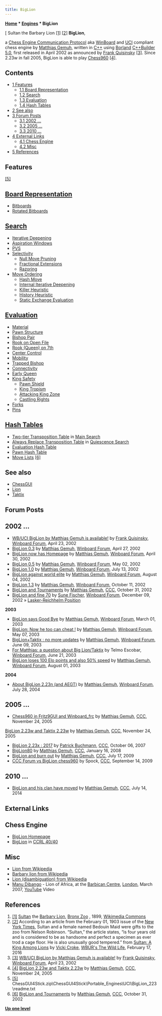 ```yaml
---
title: BigLion
---
```

**[Home](Home "Home") * [Engines](Engines "Engines") * BigLion**

\[ Sultan the Barbary Lion <a id="cite-note-1" href="#cite-ref-1">[1]</a> <a id="cite-note-2" href="#cite-ref-2">[2]</a>
**BigLion**,

a [Chess Engine Communication Protocol](Chess_Engine_Communication_Protocol "Chess Engine Communication Protocol") aka [WinBoard](WinBoard "WinBoard") and [UCI](UCI "UCI") compliant chess engine by [Matthias Gemuh](Matthias_Gemuh "Matthias Gemuh"), written in [C++](Cpp "Cpp") using [Borland](https://en.wikipedia.org/wiki/Borland) [C++Builder 5.0](https://en.wikipedia.org/wiki/C++Builder), first released in April 2002 as announced by [Frank Quisinsky](Frank_Quisinsky "Frank Quisinsky") <a id="cite-note-3" href="#cite-ref-3">[3]</a>. Since 2.23w in fall 2005, BigLion is able to play [Chess960](Chess960 "Chess960") <a id="cite-note-4" href="#cite-ref-4">[4]</a>.

## Contents

- [1 Features](#features)
  - [1.1 Board Representation](#board-representation)
  - [1.2 Search](#search)
  - [1.3 Evaluation](#evaluation)
  - [1.4 Hash Tables](#hash-tables)
- [2 See also](#see-also)
- [3 Forum Posts](#forum-posts)
  - [3.1 2002 ...](#2002-...)
  - [3.2 2005 ...](#2005-...)
  - [3.3 2010 ...](#2010-...)
- [4 External Links](#external-links)
  - [4.1 Chess Engine](#chess-engine)
  - [4.2 Misc](#misc)
- [5 References](#references)

## Features

<a id="cite-note-5" href="#cite-ref-5">[5]</a>

## [Board Representation](Board_Representation "Board Representation")

- [Bitboards](Bitboards "Bitboards")
- [Rotated Bitboards](Rotated_Bitboards "Rotated Bitboards")

## [Search](Search "Search")

- [Iterative Deepening](Iterative_Deepening "Iterative Deepening")
- [Aspiration Windows](Aspiration_Windows "Aspiration Windows")
- [PVS](Principal_Variation_Search "Principal Variation Search")
- [Selectivity](Selectivity "Selectivity")
  - [Null Move Pruning](Null_Move_Pruning "Null Move Pruning")
  - [Fractional Extensions](Extensions#FractionalExtensions "Extensions")
  - [Razoring](Razoring "Razoring")
- [Move Ordering](Move_Ordering "Move Ordering")
  - [Hash Move](Hash_Move "Hash Move")
  - [Internal Iterative Deepening](Internal_Iterative_Deepening "Internal Iterative Deepening")
  - [Killer Heuristic](Killer_Heuristic "Killer Heuristic")
  - [History Heuristic](History_Heuristic "History Heuristic")
  - [Static Exchange Evaluation](Static_Exchange_Evaluation "Static Exchange Evaluation")

## [Evaluation](Evaluation "Evaluation")

- [Material](Material "Material")
- [Pawn Structure](Pawn_Structure "Pawn Structure")
- [Bishop Pair](Bishop_Pair "Bishop Pair")
- [Rook on Open File](Rook_on_Open_File "Rook on Open File")
- [Rook (Queen) on 7th](Rook_on_Seventh "Rook on Seventh")
- [Center Control](Center_Control "Center Control")
- [Mobility](Mobility "Mobility")
- [Trapped Bishop](Trapped_Pieces "Trapped Pieces")
- [Connectivity](Connectivity "Connectivity")
- [Early Queen](Evaluation_of_Pieces#Queen "Evaluation of Pieces")
- [King Safety](King_Safety "King Safety")
  - [Pawn Shield](King_Safety#PawnShield "King Safety")
  - [King Tropism](King_Safety#KingTropism "King Safety")
  - [Attacking King Zone](King_Safety#Attacking "King Safety")
  - [Castling Rights](Castling_Rights "Castling Rights")
- [Forks](Double_Attack "Double Attack")
- [Pins](Pin "Pin")

## [Hash Tables](Hash_Table "Hash Table")

- [Two-tier Transposition Table](Transposition_Table#TwoTier "Transposition Table") in [Main Search](Search "Search")
- [Always Replace Transposition Table](Transposition_Table#AlwaysReplace "Transposition Table") in [Quiescence Search](Quiescence_Search "Quiescence Search")
- [Evaluation Hash Table](Evaluation_Hash_Table "Evaluation Hash Table")
- [Pawn Hash Table](Pawn_Hash_Table "Pawn Hash Table")
- [Move Lists](Move_List "Move List") <a id="cite-note-6" href="#cite-ref-6">[6]</a>

## See also

- [ChessGUI](ChessGUI "ChessGUI")
- [Lion](Lion "Lion")
- [Taktix](index.php?title=Taktix&action=edit&redlink=1 "Taktix (page does not exist)")

## Forum Posts

## 2002 ...

- [WB/UCI BigLion by Matthias Gemuh is available!](http://www.open-aurec.com/wbforum/viewtopic.php?f=18&t=36997) by [Frank Quisinsky](Frank_Quisinsky "Frank Quisinsky"), [Winboard Forum](Computer_Chess_Forums "Computer Chess Forums"), April 23, 2002
- [BigLion 0.3](http://www.open-aurec.com/wbforum/viewtopic.php?f=18&t=37045) by [Matthias Gemuh](Matthias_Gemuh "Matthias Gemuh"), [Winboard Forum](Computer_Chess_Forums "Computer Chess Forums"), April 27, 2002
- [BigLion now has Homepage](http://www.open-aurec.com/wbforum/viewtopic.php?f=18&t=37083) by [Matthias Gemuh](Matthias_Gemuh "Matthias Gemuh"), [Winboard Forum](Computer_Chess_Forums "Computer Chess Forums"), April 30, 2002
- [BigLion 0.5](http://www.open-aurec.com/wbforum/viewtopic.php?f=18&t=37121) by [Matthias Gemuh](Matthias_Gemuh "Matthias Gemuh"), [Winboard Forum](Computer_Chess_Forums "Computer Chess Forums"), May 02, 2002
- [BigLion 1.0](http://www.open-aurec.com/wbforum/viewtopic.php?f=18&t=38167) by [Matthias Gemuh](Matthias_Gemuh "Matthias Gemuh"), [Winboard Forum](Computer_Chess_Forums "Computer Chess Forums"), July 13, 2002
- [BigLion against world elite](http://www.open-aurec.com/wbforum/viewtopic.php?f=18&t=38472) by [Matthias Gemuh](Matthias_Gemuh "Matthias Gemuh"), [Winboard Forum](Computer_Chess_Forums "Computer Chess Forums"), August 04, 2002
- [BigLion 1.3](http://www.open-aurec.com/wbforum/viewtopic.php?f=18&t=39500) by [Matthias Gemuh](Matthias_Gemuh "Matthias Gemuh"), [Winboard Forum](Computer_Chess_Forums "Computer Chess Forums"), October 11, 2002
- [BigLion and Tournaments](https://www.stmintz.com/ccc/index.php?id=262764) by [Matthias Gemuh](Matthias_Gemuh "Matthias Gemuh"), [CCC](CCC "CCC"), October 31, 2002
- [BigLion and fine 70](http://www.open-aurec.com/wbforum/viewtopic.php?f=18&t=40225) by [Sune Fischer](Sune_Fischer "Sune Fischer"), [Winboard Forum](Computer_Chess_Forums "Computer Chess Forums"), December 09, 2002 » [Lasker-Reichhelm Position](Lasker-Reichhelm_Position "Lasker-Reichhelm Position")

**2003**

- [BigLion says Good Bye](http://www.open-aurec.com/wbforum/viewtopic.php?f=18&t=41495) by [Matthias Gemuh](Matthias_Gemuh "Matthias Gemuh"), [Winboard Forum](Computer_Chess_Forums "Computer Chess Forums"), March 01, 2003
- [BigLion: Now he too can cheat !](http://www.open-aurec.com/wbforum/viewtopic.php?f=18&t=42512) by [Matthias Gemuh](Matthias_Gemuh "Matthias Gemuh"), [Winboard Forum](Computer_Chess_Forums "Computer Chess Forums"), May 07, 2003
- [BigLion+Taktix : no more updates](http://www.open-aurec.com/wbforum/viewtopic.php?f=18&t=42932) by [Matthias Gemuh](Matthias_Gemuh "Matthias Gemuh"), [Winboard Forum](Computer_Chess_Forums "Computer Chess Forums"), June 09, 2003
- [For Matthias: a question about Big Lion/Taktix](http://www.open-aurec.com/wbforum/viewtopic.php?f=18&t=43095) by Telmo Escobar, [Winboard Forum](Computer_Chess_Forums "Computer Chess Forums"), June 21, 2003
- [BigLion loses 100 Elo points and also 50% speed](http://www.open-aurec.com/wbforum/viewtopic.php?f=18&t=43632) by [Matthias Gemuh](Matthias_Gemuh "Matthias Gemuh"), [Winboard Forum](Computer_Chess_Forums "Computer Chess Forums"), August 01, 2003

**2004**

- [About BigLion 2.23n (and AEGT)](http://www.open-aurec.com/wbforum/viewtopic.php?f=18&t=48369) by [Matthias Gemuh](Matthias_Gemuh "Matthias Gemuh"), [Winboard Forum](Computer_Chess_Forums "Computer Chess Forums"), July 28, 2004

## 2005 ...

- [Chess960 in Fritz9GUI and Winboard_frc](https://www.stmintz.com/ccc/index.php?id=464214) by [Matthias Gemuh](Matthias_Gemuh "Matthias Gemuh"), [CCC](CCC "CCC"), November 24, 2005

[BigLion 2.23w and Taktix 2.23w](https://www.stmintz.com/ccc/index.php?id=464215) by [Matthias Gemuh](Matthias_Gemuh "Matthias Gemuh"), [CCC](CCC "CCC"), November 24, 2005

- [BigLion 2.23x : 2017](http://www.talkchess.com/forum/viewtopic.php?t=16978) by [Patrick Buchmann](Patrick_Buchmann "Patrick Buchmann"), [CCC](CCC "CCC"), October 06, 2007
- [BigLion80](http://www.talkchess.com/forum/viewtopic.php?t=18990) by [Matthias Gemuh](Matthias_Gemuh "Matthias Gemuh"), [CCC](CCC "CCC"), January 16, 2008
- [BigLion and burn out](http://www.talkchess.com/forum/viewtopic.php?t=29000) by [Matthias Gemuh](Matthias_Gemuh "Matthias Gemuh"), [CCC](CCC "CCC"), July 17, 2009
- [CCC Forum vs BigLion chess960](http://www.talkchess.com/forum/viewtopic.php?t=29750) by Spock, [CCC](CCC "CCC"), September 14, 2009

## 2010 ...

- [BigLion and his clan have moved](http://www.talkchess.com/forum/viewtopic.php?t=52975) by [Matthias Gemuh](Matthias_Gemuh "Matthias Gemuh"), [CCC](CCC "CCC"), July 14, 2014

## External Links

## Chess Engine

- [BigLion Homepage](http://www.chess.hylogic.de/)
- [BigLion](http://www.computerchess.org.uk/ccrl/4040/cgi/compare_engines.cgi?family=BigLion&print=Rating+list&print=Results+table&print=LOS+table&print=Ponder+hit+table&print=Eval+difference+table&print=Comopp+gamenum+table&print=Overlap+table&print=Score+with+common+opponents) in [CCRL 40/40](CCRL "CCRL")

## Misc

- [Lion from Wikipedia](https://en.wikipedia.org/wiki/Lion)
- [Barbary lion from Wikipedia](https://en.wikipedia.org/wiki/Barbary_lion)
- [Lion (disambiguation) from Wikipedia](https://en.wikipedia.org/wiki/Lion_%28disambiguation%29)
- [Manu Dibango](Category:Manu_Dibango "Category:Manu Dibango") - Lion of Africa, at the [Barbican Centre](https://en.wikipedia.org/wiki/Barbican_Centre), [London](https://en.wikipedia.org/wiki/London), March 2007, [YouTube](https://en.wikipedia.org/wiki/YouTube) Video

## References

1. <a id="cite-ref-1" href="#cite-note-1">[1]</a> [Sultan](https://commons.wikimedia.org/wiki/File:Sultan_the_Barbary_Lion.jpg) the [Barbary Lion](https://en.wikipedia.org/wiki/Barbary_lion), [Bronx Zoo](https://en.wikipedia.org/wiki/Bronx_Zoo) , 1899, [Wikimedia Commons](https://en.wikipedia.org/wiki/Wikimedia_Commons)
1. <a id="cite-ref-2" href="#cite-note-2">[2]</a> According to an article from the February 01, 1903 issue of the [New York Times](https://en.wikipedia.org/wiki/The_New_York_Times), Sultan and a female named Bedouin Maid were gifts to the zoo from Nelson Robinson. “Sultan,” the article states, “is four years old and is considered to be as handsome and perfect a specimen as ever trod a cage floor. He is also unusually good tempered.” from [Sultan: A King Among Lions](http://thewildlife.wbur.org/2016/02/17/sultan-a-king-among-lions/) by [Vicki Croke](https://vickicroke.com/about/), [WBUR's The Wild Life](http://thewildlife.wbur.org/), February 17, 2016
1. <a id="cite-ref-3" href="#cite-note-3">[3]</a>  [WB/UCI BigLion by Matthias Gemuh is available!](http://www.open-aurec.com/wbforum/viewtopic.php?f=18&t=36997) by [Frank Quisinsky](Frank_Quisinsky "Frank Quisinsky"), [Winboard Forum](Computer_Chess_Forums "Computer Chess Forums"), April 23, 2002
1. <a id="cite-ref-4" href="#cite-note-4">[4]</a> [BigLion 2.23w and Taktix 2.23w](https://www.stmintz.com/ccc/index.php?id=464215) by [Matthias Gemuh](Matthias_Gemuh "Matthias Gemuh"), [CCC](CCC "CCC"), November 24, 2005
1. <a id="cite-ref-5" href="#cite-note-5">[5]</a> ChessGUI4Stick.zip\\ChessGUI4Stick\\Portable_Engines\\UCI\\BigLion_223\\readme.txt
1. <a id="cite-ref-6" href="#cite-note-6">[6]</a> [BigLion and Tournaments](https://www.stmintz.com/ccc/index.php?id=262764) by [Matthias Gemuh](Matthias_Gemuh "Matthias Gemuh"), [CCC](CCC "CCC"), October 31, 2002

**[Up one level](Engines "Engines")**

